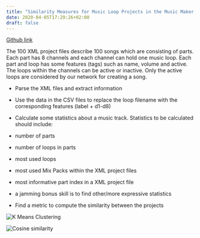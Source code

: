 ```yaml
---
title: "Similarity Measures for Music Loop Projects in the Music Maker JAM Application"
date: 2020-04-05T17:29:26+02:00
draft: false
---
```

[Github link](https://github.com/expectopatronm/Similarity-Measures-for-Music-Loop-Projects-in-the-Music-Maker-JAM-Application)

The 100 XML project files describe 100 songs which are consisting of parts. Each part has 8
channels and each channel can hold one music loop. Each part and loop has some features (tags)
such as name, volume and active. The loops within the channels can be active or inactive. Only the
active loops are considered by our network for creating a song.

* Parse the XML files and extract information

* Use the data in the CSV files to replace the loop filename with the corresponding features
(label + d1-d8)

* Calculate some statistics about a music track. Statistics to be calculated should include:
* number of parts
* number of loops in parts
* most used loops
* most used Mix Packs within the XML project files
* most informative part index in a XML project file
* a jamming bonus skill is to find other/more expressive statistics

* Find a metric to compute the similarity between the projects

![K Means Clustering](/images/k_means_cluster.png)

![Cosine similarity](/images/cosine_similarity.png)